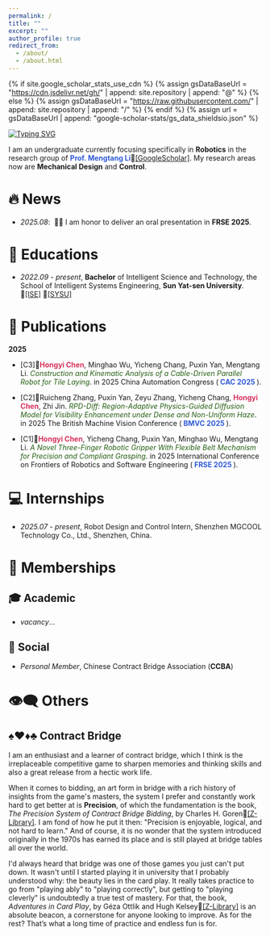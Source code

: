 ```yaml
---
permalink: /
title: ""
excerpt: ""
author_profile: true
redirect_from: 
  - /about/
  - /about.html
---
```


{% if site.google_scholar_stats_use_cdn %}
{% assign gsDataBaseUrl = "https://cdn.jsdelivr.net/gh/" | append: site.repository | append: "@" %}
{% else %}
{% assign gsDataBaseUrl = "https://raw.githubusercontent.com/" | append: site.repository | append: "/" %}
{% endif %}
{% assign url = gsDataBaseUrl | append: "google-scholar-stats/gs_data_shieldsio.json" %}

<span class='anchor' id='about-me'></span>

[![Typing SVG](https://readme-typing-svg.demolab.com?font=Consolas&pause=1000&color=7A5B95&vCenter=true&width=500&lines=A+constant+learner+in+Robotics;A+persistent+player+of+Contract+Bridge;A+little+fan+of+Christopher+Nolan;An+elementary+singer+in+CH%2FEN;A+not-the-brightest+bulb+with+luck;A+naive+dreamer+in+Hogwarts;A+loyal+summoner+of+Ezreal;An+intermediate+participant+of+Badminton;An+avid+reader+of+Biographies;A+staunch+believer+in+Materialism)](https://git.io/typing-svg)

I am an undergraduate currently focusing specifically in <strong>Robotics</strong> in the research group of <strong><font color="#315bd8">Prof. Mengtang Li</font></strong>🔗<a href='https://scholar.google.com/citations?user=dfS4ltoAAAAJ&hl=en&oi=ao'>[GoogleScholar]</a>. My research areas now are <strong>Mechanical Design</strong> and <strong>Control</strong>.

<!--
My research interest includes neural machine translation and computer vision. I have published more than 100 papers at the top international AI conferences with total <a href='https://scholar.google.com/citations?user=DhtAFkwAAAAJ'>google scholar citations <strong><span id='total_cit'>260000+</span></strong></a> (You can also use google scholar badge <a href='https://scholar.google.com/citations?user=DhtAFkwAAAAJ'><img src="https://img.shields.io/endpoint?url={{ url | url_encode }}&logo=Google%20Scholar&labelColor=f6f6f6&color=9cf&style=flat&label=citations"></a>).
-->


# 🔥 News
- *2025.08*: &nbsp;🎤🎤 I am honor to deliver an oral presentation in <strong>FRSE 2025</strong>.


# 📖 Educations
- *2022.09 - present*, <strong>Bachelor</strong> of Intelligent Science and Technology, the School of Intelligent Systems Engineering, <strong>Sun Yat-sen University</strong>. 🔗<a href='https://ise.sysu.edu.cn/'>[ISE]</a> 🔗<a href='https://www.sysu.edu.cn/'>[SYSU]</a>


# 📝 Publications
<strong>2025</strong>

- [C3]📄<strong><font color="#D8315B">Hongyi Chen</font></strong>, Minghao Wu, Yicheng Chang, Puxin Yan, Mengtang Li. *<font color="#255E12">Construction and Kinematic Analysis of a Cable-Driven Parallel Robot for Tile Laying</font>*. in 2025 China Automation Congress (<strong><font color="#315bd8"> CAC 2025 </font></strong>). 

- [C2]📄Ruicheng Zhang, Puxin Yan, Zeyu Zhang, Yicheng Chang, <strong><font color="#D8315B">Hongyi Chen</font></strong>, Zhi Jin. *<font color="#255E12">RPD-Diff: Region-Adaptive Physics-Guided Diffusion Model for Visibility Enhancement under Dense and Non-Uniform Haze</font>*. in 2025 The British Machine Vision Conference (<strong><font color="#315bd8"> BMVC 2025 </font></strong>).

- [C1]📄<strong><font color="#D8315B">Hongyi Chen</font></strong>, Yicheng Chang, Puxin Yan, Minghao Wu, Mengtang Li. *<font color="#255E12">A Novel Three-Finger Robotic Gripper With Flexible Belt Mechanism for Precision and Compliant Grasping</font>*. in 2025 International Conference on Frontiers of Robotics and Software Engineering (<strong><font color="#315bd8"> FRSE 2025 </font></strong>).

<!--
<div class='paper-box'><div class='paper-box-image'><div><div class="badge">FRSE 2025</div><img src='images/Gripper_FRSE_2025.png' alt="sym" width="100%"></div></div>
<div class='paper-box-text' markdown="1">

[A novel three-finger robotic gripper with flexible belt mechanism for precision and compliant grasping]()

**Hongyi Chen**, Yicheng Chang, Puxin Yan, Minghao Wu, Mengtang Li

</div>
</div>

<div class='paper-box'><div class='paper-box-image'><div><div class="badge">CVPR 2016</div><img src='images/500x300.png' alt="sym" width="100%"></div></div>
<div class='paper-box-text' markdown="1">

[Deep Residual Learning for Image Recognition](https://openaccess.thecvf.com/content_cvpr_2016/papers/He_Deep_Residual_Learning_CVPR_2016_paper.pdf)

**Kaiming He**, Xiangyu Zhang, Shaoqing Ren, Jian Sun

[**Project**](https://scholar.google.com/citations?view_op=view_citation&hl=zh-CN&user=DhtAFkwAAAAJ&citation_for_view=DhtAFkwAAAAJ:ALROH1vI_8AC) <strong><span class='show_paper_citations' data='DhtAFkwAAAAJ:ALROH1vI_8AC'></span></strong>
- Lorem ipsum dolor sit amet, consectetur adipiscing elit. Vivamus ornare aliquet ipsum, ac tempus justo dapibus sit amet. 
</div>
</div>

- [Lorem ipsum dolor sit amet, consectetur adipiscing elit. Vivamus ornare aliquet ipsum, ac tempus justo dapibus sit amet](https://github.com), A, B, C, **CVPR 2020**


# 🏅 Honors and Awards
- *2021.10* Lorem ipsum dolor sit amet, consectetur adipiscing elit. Vivamus ornare aliquet ipsum, ac tempus justo dapibus sit amet. 
- *2021.09* Lorem ipsum dolor sit amet, consectetur adipiscing elit. Vivamus ornare aliquet ipsum, ac tempus justo dapibus sit amet.


# 💬 Invited Talks
- *2021.06*, Lorem ipsum dolor sit amet, consectetur adipiscing elit. Vivamus ornare aliquet ipsum, ac tempus justo dapibus sit amet. 
- *2021.03*, Lorem ipsum dolor sit amet, consectetur adipiscing elit. Vivamus ornare aliquet ipsum, ac tempus justo dapibus sit amet.  \| [\[video\]](https://github.com/)
 -->


# 💻 Internships
- *2025.07 - present*, Robot Design and Control Intern, Shenzhen MGCOOL Technology Co., Ltd., Shenzhen, China.


# 👑 Memberships
## 🎓 Academic
- *vacancy*...

## 🎩 Social
- *Personal Member*, Chinese Contract Bridge Association (<strong>CCBA</strong>)


# <span class='anchor' id='-others'>👁️‍🗨️ Others</span>
## <span class='anchor' id='-contract-bridge'>♠️♥️♦️♣️ Contract Bridge</span>
I am an enthusiast and a learner of contract bridge, which I think is the irreplaceable competitive game to sharpen memories and thinking skills and also a great release from a hectic work life.

When it comes to bidding, an art form in bridge with a rich history of insights from the game's masters, the system I prefer and constantly work hard to get better at is <strong>Precision</strong>, of which the fundamentation is the book, *The Precision System of Contract Bridge Bidding*, by Charles H. Goren🔗<a href='https://1lib.sk/book/28962925/3c0972/the-precision-system-of-contract-bridge-bidding.html'>[Z-Library]</a>. I am fond of how he put it then: "Precision is enjoyable, logical, and not hard to learn." And of course, it is no wonder that the system introduced originally in the 1970s has earned its place and is still played at bridge tables all over the world.

I'd always heard that bridge was one of those games you just can't put down. It wasn't until I started playing it in university that I probably understood why: the beauty lies in the card play. It really takes practice to go from "playing ably" to "playing correctly", but getting to "playing cleverly" is undoubtedly a true test of mastery. For that, the book, *Adventures in Card Play*, by Géza Ottlik and Hugh Kelsey🔗<a href='https://1lib.sk/book/884719/fa62bd/adventures-in-card-play-master-bridge-series.html'>[Z-Library]</a> is an absolute beacon, a cornerstone for anyone looking to improve. As for the rest? That’s what a long time of practice and endless fun is for.
